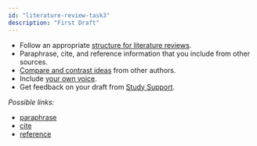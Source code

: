 ```yaml
---
id: "literature-review-task3"
description: "First Draft"
---
```


- Follow an appropriate [structure for literature reviews](https://learninglab.rmit.edu.au/assessments/literature-reviews/literature-review-structure/).
- Paraphrase, cite, and reference information that you include from other sources.
- [Compare and contrast ideas](https://learninglab.rmit.edu.au/assessments/literature-reviews/) from other authors.
- Include [your own voice](https://learninglab.rmit.edu.au/assessments/literature-reviews/your-voice/).
- Get feedback on your draft from [Study Support](https://www.rmit.edu.au/students/support-services/study-support).

*Possible links:*
- [paraphrase](https://learninglab.rmit.edu.au/referencing/paraphrasing/)
- [cite](https://learninglab.rmit.edu.au/referencing/understanding-citations/)
- [reference](https://learninglab.rmit.edu.au/referencing/)